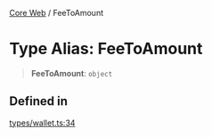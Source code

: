 [Core Web](../globals.md) / FeeToAmount

# Type Alias: FeeToAmount

> **FeeToAmount**: `object`

## Defined in

[types/wallet.ts:34](https://github.com/fedimint/fedimint-sdk/blob/451b02527305a23fec3a269d39bde9a3ec377df2/packages/core/src/types/wallet.ts#L34)

